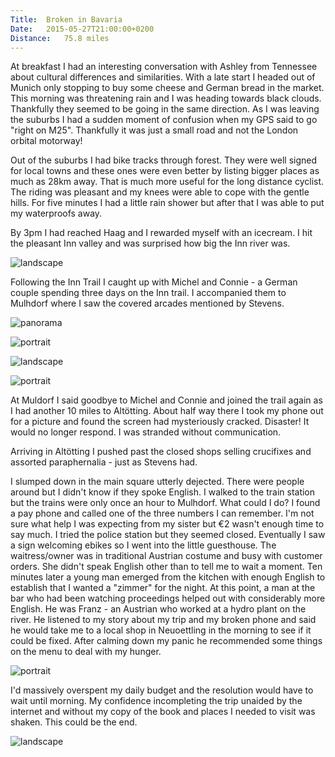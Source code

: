 ```yaml
---
Title:	Broken in Bavaria
Date:	2015-05-27T21:00:00+0200
Distance:	75.8 miles
---
```


At breakfast I had an interesting conversation with Ashley from Tennessee about cultural differences and similarities. With a late start I headed out of Munich only stopping to buy some cheese and German bread in the market. This morning was threatening rain and I was heading towards black clouds. Thankfully they seemed to be going in the same direction. As I was leaving the suburbs I had a sudden moment of confusion when my GPS said to go "right on M25". Thankfully it was just a small road and not the London orbital motorway!

Out of the suburbs I had bike tracks through forest. They were well signed for local towns and these ones were even better by listing bigger places as much as 28km away. That is much more useful for the long distance cyclist. The riding was pleasant and my knees were able to cope with the gentle hills. For five minutes I had a little rain shower but after that I was able to put my waterproofs away. 

By 3pm I had reached Haag and I rewarded myself with an icecream. I hit the pleasant Inn valley and was surprised how big the Inn river was. 

![landscape](https://farm4.staticflickr.com/3831/18831454043_2ca309e06b_z_d.jpg "Inn river")

Following the Inn Trail I caught up with Michel and Connie - a German couple spending three days on the Inn trail. I accompanied them to Mulhdorf where I saw the covered arcades mentioned by Stevens. 

![panorama](https://farm8.staticflickr.com/7683/17013926264_3083f358c7.jpg "countryside")

![portrait](https://farm1.staticflickr.com/509/19265910719_ef8290d540_z_d.jpg "Maypole")

![landscape](https://farm1.staticflickr.com/497/19264513978_ffe7b1d2be_z_d.jpg "Trinkwasser - drinking water for cyclists")

![portrait](https://farm1.staticflickr.com/390/19445765122_f4e5df1160_z_d.jpg "Flat tree")

At Muldorf I said goodbye to Michel and Connie and joined the trail again as I had another 10 miles to Alt&ouml;tting. About half way there I took my phone out for a picture and found the screen had mysteriously cracked. Disaster! It would no longer respond. I was stranded without communication.

Arriving in Alt&ouml;tting I pushed past the closed shops selling crucifixes and assorted paraphernalia - just as Stevens had.

I slumped down in the main square utterly dejected. There were people around but I didn't know if they spoke English. I walked to the train station but the trains were only once an hour to Mulhdorf. What could I do? I found a pay phone and called one of the three numbers I can remember. I'm not sure what help I was expecting from my sister but &euro;2 wasn't enough time to say much. I tried the police station but they seemed closed. Eventually I saw a sign welcoming ebikes so I went into the little guesthouse. The waitress/owner was in traditional Austrian costume and busy with customer orders. She didn't speak English other than to tell me to wait a moment. Ten minutes later a young man emerged from the kitchen with enough English to establish that I wanted a "zimmer" for the night. At this point, a man at the bar who had been watching proceedings helped out with considerably more English. He was Franz - an Austrian who worked at a hydro plant on the river. He listened to my story about my trip and my broken phone and said he would take me to a local shop in Neuoettling in the morning to see if it could be fixed. After calming down my panic he recommended some things on the menu to deal with my hunger.

![portrait](https://farm1.staticflickr.com/490/19264566510_c303cd915f.jpg "Fountain in Alt&ouml;tting")

I'd massively overspent my daily budget and the resolution would have to wait until morning. My confidence incompleting the trip unaided by the internet and without my copy of the book and places I needed to visit was shaken. This could be the end.

![landscape](https://farm1.staticflickr.com/432/19264576728_098591350a_z_d.jpg "Main square in Alt&ouml;tting")
